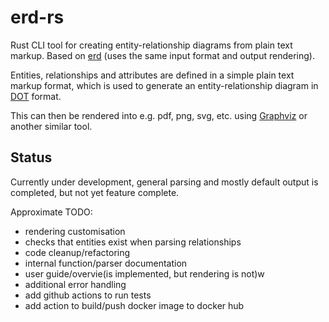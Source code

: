 # erd-rs

Rust CLI tool for creating entity-relationship diagrams from plain text markup.
Based on [erd](https://github.com/BurntSushi/erd) (uses the same input format
and output rendering).

Entities, relationships and attributes are defined in a simple plain text
markup format, which is used to generate an entity-relationship diagram in
[DOT](https://en.wikipedia.org/wiki/DOT_(graph_description_language)) format.

This can then be rendered into e.g. pdf, png, svg, etc. using
[Graphviz](https://graphviz.org/) or another similar tool.

## Status

Currently under development, general parsing and mostly default output is
completed, but not yet feature complete.

Approximate TODO:

* rendering customisation
* checks that entities exist when parsing relationships
* code cleanup/refactoring
* internal function/parser documentation
* user guide/overvie(is implemented, but rendering is not)w
* additional error handling
* add github actions to run tests
* add action to build/push docker image to docker hub
